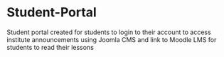 # Student-Portal

Student portal created for students to login to their account to access institute announcements using Joomla CMS and link to Moodle LMS for students to read their lessons

